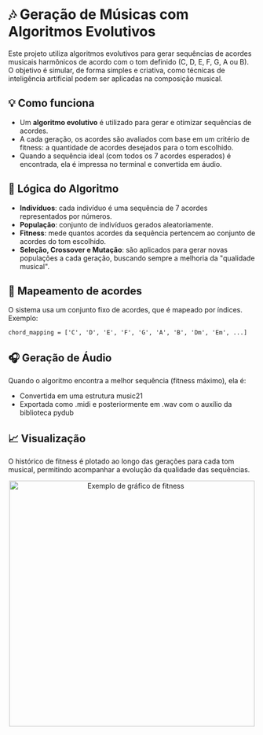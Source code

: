 # 🎶 Geração de Músicas com Algoritmos Evolutivos

Este projeto utiliza algoritmos evolutivos para gerar sequências de acordes musicais harmônicos de acordo com o tom definido (C, D, E, F, G, A ou B). O objetivo é simular, de forma simples e criativa, como técnicas de inteligência artificial podem ser aplicadas na composição musical.

## 💡 Como funciona

- Um **algoritmo evolutivo** é utilizado para gerar e otimizar sequências de acordes.
- A cada geração, os acordes são avaliados com base em um critério de fitness: a quantidade de acordes desejados para o tom escolhido.
- Quando a sequência ideal (com todos os 7 acordes esperados) é encontrada, ela é impressa no terminal e convertida em áudio.

## 🧠 Lógica do Algoritmo

- **Indivíduos**: cada indivíduo é uma sequência de 7 acordes representados por números.
- **População**: conjunto de indivíduos gerados aleatoriamente.
- **Fitness**: mede quantos acordes da sequência pertencem ao conjunto de acordes do tom escolhido.
- **Seleção, Crossover e Mutação**: são aplicados para gerar novas populações a cada geração, buscando sempre a melhoria da "qualidade musical".

## 🎼 Mapeamento de acordes

O sistema usa um conjunto fixo de acordes, que é mapeado por índices. Exemplo:

```chord_mapping = ['C', 'D', 'E', 'F', 'G', 'A', 'B', 'Dm', 'Em', ...]``` 

## 🎧 Geração de Áudio
Quando o algoritmo encontra a melhor sequência (fitness máximo), ela é:

- Convertida em uma estrutura music21
- Exportada como .midi e posteriormente em .wav com o auxílio da biblioteca pydub

## 📈 Visualização
O histórico de fitness é plotado ao longo das gerações para cada tom musical, permitindo acompanhar a evolução da qualidade das sequências.

<p align="center"> <img src="exemplo_grafico.png" alt="Exemplo de gráfico de fitness" width="500"> </p>
